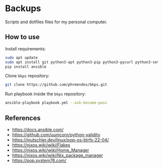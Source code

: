 # Backups

Scripts and dotfiles files for my personal computer.

## How to use

Install requirements:

```sh
sudo apt update
sudo apt install git python3-apt python3-pip python3-pycurl python3-setuptools
pip install ansible
```

Clone `bkps` repository:

```sh
git clone https://github.com/phrmendes/bkps.git
```

Run playbook inside the `bkps` repository:

```sh
ansible-playbook playbook.yml --ask-become-pass
```

## References

- <https://docs.ansible.com/>
- <https://github.com/uunicorn/python-validity>
- <https://mutschler.dev/linux/pop-os-btrfs-22-04/>
- <https://nixos.wiki/wiki/Flakes>
- <https://nixos.wiki/wiki/Home_Manager>
- <https://nixos.wiki/wiki/Nix_package_manager>
- <https://pop.system76.com/>

